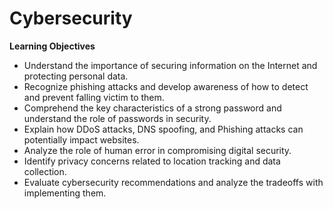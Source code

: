 # Cybersecurity

<note>
<b>Learning Objectives</b>

- Understand the importance of securing information on the Internet and protecting personal data.
- Recognize phishing attacks and develop awareness of how to detect and prevent falling victim to them.
- Comprehend the key characteristics of a strong password and understand the role of passwords in security.
- Explain how DDoS attacks, DNS spoofing, and Phishing attacks can potentially impact websites.
- Analyze the role of human error in compromising digital security.
- Identify privacy concerns related to location tracking and data collection.
- Evaluate cybersecurity recommendations and analyze the tradeoffs with implementing them.

</note>
